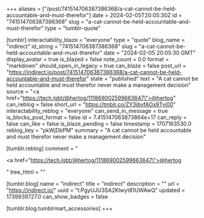 +++
aliases = ["/post/741514706387386368/a-cat-cannot-be-held-accountable-and-must-therefor"]
date = 2024-02-05T20:05:30Z
id = "741514706387386368"
slug = "a-cat-cannot-be-held-accountable-and-must-therefor"
type = "tumblr-quote"

[tumblr]
interactability_blaze = "everyone"
type = "quote"
blog_name = "indirect"
id_string = "741514706387386368"
slug = "a-cat-cannot-be-held-accountable-and-must-therefor"
date = "2024-02-05 20:05:30 GMT"
display_avatar = true
is_blazed = false
note_count = 0.0
format = "markdown"
should_open_in_legacy = true
can_blaze = false
post_url = "https://indirect.io/post/741514706387386368/a-cat-cannot-be-held-accountable-and-must-therefor"
state = "published"
text = "A cat cannot be held accountable and must therefor never make a management decision"
source = "<a href=\"https://tech.lgbt/@hertog/111869002599663647\">@hertog</a>"
can_reblog = false
short_url = "https://tmblr.co/ZY3jbyfAOx9Tyi00"
interactability_reblog = "everyone"
can_send_in_message = true
is_blocks_post_format = false
id = 7.415147063873864e+17
can_reply = false
can_like = false
is_blaze_pending = false
timestamp = 1707163530.0
reblog_key = "pkWjDbPM"
summary = "A cat cannot be held accountable and must therefor never make a management decision"

[tumblr.reblog]
comment = "<p><a href=\"https://tech.lgbt/@hertog/111869002599663647\">@hertog</a></p>"
tree_html = ""

[tumblr.blog]
name = "indirect"
title = "indirect"
description = ""
url = "https://indirect.io/"
uuid = "t:PgyUJU3SA2Klwyt81UWAwQ"
updated = 1739939727.0
can_show_badges = false

[tumblr.blog.tumblrmart_accessories]
+++
